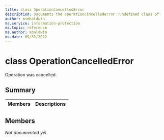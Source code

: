 ```yaml
---
title: class OperationCancelledError 
description: Documents the operationcancellederror::undefined class of the Microsoft Information Protection (MIP) SDK.
author: msmbaldwin
ms.service: information-protection
ms.topic: reference
ms.author: mbaldwin
ms.date: 05/31/2022
---
```


# class OperationCancelledError 
Operation was cancelled.
  
## Summary
 Members                        | Descriptions                                
--------------------------------|---------------------------------------------
  
## Members
_Not documented yet._

